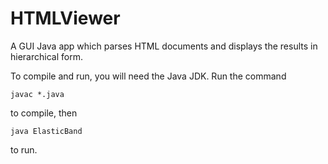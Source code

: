 # HTMLViewer

A GUI Java app which parses HTML documents and displays the results in hierarchical form.

To compile and run, you will need the Java JDK. Run the command 
 
```javac *.java``` 
 
to compile, then 
 
```java ElasticBand``` 
 
to run.
